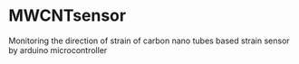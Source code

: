 # MWCNTsensor
Monitoring the direction of strain of carbon nano tubes based strain sensor by arduino microcontroller
